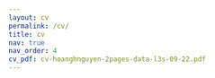 ```yaml
---
layout: cv
permalink: /cv/
title: cv
nav: true
nav_order: 4
cv_pdf: cv-hoanghnguyen-2pages-data-l3s-09-22.pdf
---
```

